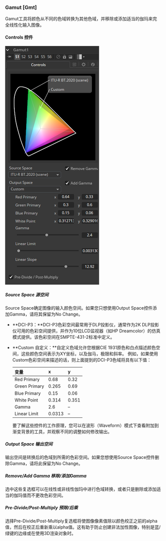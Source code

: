 ### Gamut [Gmt]

Gamut工具将颜色从不同的色域转换为其他色域，并移除或添加适当的伽玛来完全线性化输入图像。

#### Controls 控件

![Gmt_Controls](images/Gmt_Controls.png)

##### Source Space 源空间

Source Space确定图像的输入颜色空间。如果您只想使用Output Space控件添加Gamma，请将其保留为No Change。

- **DCI-P3：**DCI-P3色彩空间最常用于DLP投影仪，通常作为2K DLP投影仪可用的色彩空间提供，并作为10位LCD监视器（如HP Dreamcolor）的仿真模式提供。该色彩空间在SMPTE-431-2标准中定义。

- **Custom 自定义：**自定义色域允许您根据CIE 1931原色和白点描述颜色空间，这些颜色空间表示为XY坐标，以及伽马，极限和斜率。 例如，如果使用Custom色彩空间来描述的话，则上面提到的DCI-P3色域将具有以下值：

  | 变量          | x      | y     |
  | ------------- | ------ | ----- |
  | Red Primary   | 0.68   | 0.32  |
  | Green Primary | 0.265  | 0.69  |
  | Blue Primary  | 0.15   | 0.06  |
  | White Point   | 0.314  | 0.351 |
  | Gamma         | 2.6    | –     |
  | Linear Limit  | 0.0313 | –     |

  要了解这些控件的工作原理，您可以在波形（Waveform）模式下查看附加到渐变背景的工具，并观察不同的调整如何修改输出。

##### Output Space 输出空间

输出空间是转换后的色域到所需的色彩空间。如果您想使用Source Space控件删除Gamma，请将此保留为No Change。

##### Remove/Add Gamma 移除/添加Gamma

选中这些复选框可以在线性或非线性伽玛中进行色域转换，或者只是删除或添加适当的伽玛值而不更改色彩空间。

##### Pre-Divide/Post-Multiply 预除/后乘

选择Pre-Divide/Post-Multiply复选框将使图像像素值除以颜色校正之前的alpha值，然后在校正后重新乘以alpha值。这有助于防止创建非法加性图像，特别是蓝/绿键的边缘或在使用3D渲染对象时。